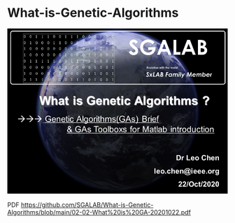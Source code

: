 # What-is-Genetic-Algorithms
![](https://github.com/SGALAB/What-is-Genetic-Algorithms/blob/main/%E5%B9%BB%E7%81%AF%E7%89%871.JPG)

PDF
https://github.com/SGALAB/What-is-Genetic-Algorithms/blob/main/02-02-What%20is%20GA-20201022.pdf
